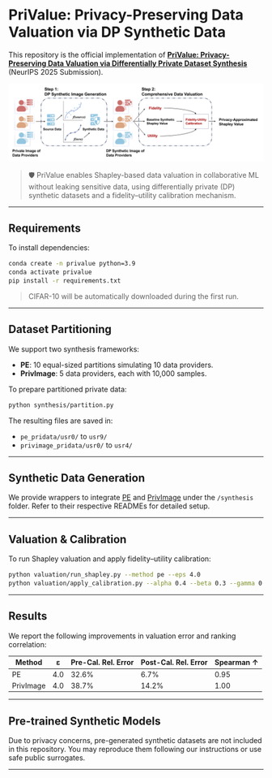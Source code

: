 # PriValue: Privacy-Preserving Data Valuation via DP Synthetic Data

This repository is the official implementation of **[PriValue: Privacy-Preserving Data Valuation via Differentially Private Dataset Synthesis](https://github.com/XN-IRIS/privalue)** (NeurIPS 2025 Submission).

<p align="center">
  <img src="overview.png" width="600"/>
</p>

> 🛡️ PriValue enables Shapley-based data valuation in collaborative ML without leaking sensitive data, using differentially private (DP) synthetic datasets and a fidelity–utility calibration mechanism.

---

## Requirements

To install dependencies:

```bash
conda create -n privalue python=3.9
conda activate privalue
pip install -r requirements.txt
```

> CIFAR-10 will be automatically downloaded during the first run.

---

## Dataset Partitioning

We support two synthesis frameworks:

* **PE**: 10 equal-sized partitions simulating 10 data providers.
* **PrivImage**: 5 data providers, each with 10,000 samples.

To prepare partitioned private data:

```bash
python synthesis/partition.py
```

The resulting files are saved in:

* `pe_pridata/usr0/` to `usr9/`
* `privimage_pridata/usr0/` to `usr4/`

---

## Synthetic Data Generation

We provide wrappers to integrate [PE](https://github.com/zinanlin/pe) and [PrivImage](https://github.com/Kecen/privimage) under the `/synthesis` folder. Refer to their respective READMEs for detailed setup.

---

## Valuation & Calibration

To run Shapley valuation and apply fidelity–utility calibration:

```bash
python valuation/run_shapley.py --method pe --eps 4.0
python valuation/apply_calibration.py --alpha 0.4 --beta 0.3 --gamma 0.3
```

---

## Results

We report the following improvements in valuation error and ranking correlation:

| Method    | ε   | Pre-Cal. Rel. Error | Post-Cal. Rel. Error | Spearman ↑ |
| --------- | --- | ------------------- | -------------------- | ---------- |
| PE        | 4.0 | 32.6%               | 6.7%                 | 0.95       |
| PrivImage | 4.0 | 38.7%               | 14.2%                | 1.00       |

---

## Pre-trained Synthetic Models

Due to privacy concerns, pre-generated synthetic datasets are not included in this repository. You may reproduce them following our instructions or use safe public surrogates.

---
